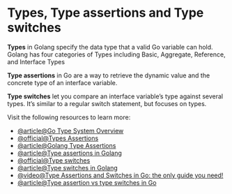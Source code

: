 # Types, Type assertions and Type switches

**Types** in Golang specify the data type that a valid Go variable can hold. Golang has four categories of Types including Basic, Aggregate, Reference, and Interface Types

**Type assertions** in Go are a way to retrieve the dynamic value and the concrete type of an interface variable.

**Type switches** let you compare an interface variable’s type against several types. It’s similar to a regular switch statement, but focuses on types.

Visit the following resources to learn more:

- [@article@Go Type System Overview](https://go101.org/article/type-system-overview.html)
- [@official@Types Assertions ](https://go.dev/tour/methods/15)
- [@article@Golang Type Assertions](https://www.programiz.com/golang/type-assertions)
- [@article@Type assertions in Golang](https://golangdocs.com/type-assertions-in-golang)
- [@official@Type switches](https://go.dev/tour/methods/16#:~:text=A%20type%20switch%20is%20like,by%20the%20given%20interface%20value.&text=The%20declaration%20in%20a%20type,as%20a%20type%20assertion%20i.)
- [@article@Type switches in Golang](https://golangdocs.com/type-switches-in-golang)
- [@video@Type Assertions and Switches in Go: the only guide you need!](https://www.youtube.com/watch?v=pCA7oTBH4Zk&t=60s)
- [@article@Type assertion vs type switches in Go](https://rednafi.com/go/type_assertion_vs_type_switches/)

